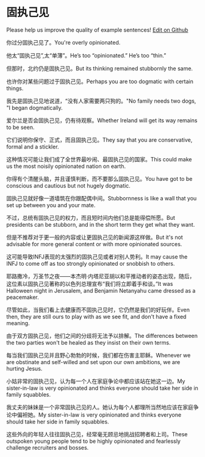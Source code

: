 # 固执己见

Please help us improve the quality of example sentences! [Edit on Github](https://github.com/jiyushe/jiyu-example-sentence-source/blob/main/chinese/guzhijijian.md)

<p><span class="chinese">你过分固执己见了。</span><span class="english">You're overly opinionated.</span></p>

<p><span class="chinese">他太“固执己见”,太“单薄”。</span><span class="english">He’s too “opinionated.” He’s too “thin.”</span></p>

<p><span class="chinese">但那时，北约仍是固执己见。</span><span class="english">But its thinking remained stubbornly the same.</span></p>

<p><span class="chinese">也许你对某些问题过于固执己见。</span><span class="english">Perhaps you are too dogmatic with certain things.</span></p>

<p><span class="chinese">我先是固执己见地说道，“没有人家需要两只狗的。</span><span class="english">"No family needs two dogs, "I began dogmatically.</span></p>

<p><span class="chinese">爱尔兰是否会固执己见，仍有待观察。</span><span class="english">Whether Ireland will get its way remains to be seen.</span></p>

<p><span class="chinese">它们说明你保守、正式，而且固执己见。</span><span class="english">They say that you are conservative, formal and a stickler.</span></p>

<p><span class="chinese">这种情况可能让我们成了全世界最吵闹、最固执己见的国家。</span><span class="english">This could make us the most noisily opinionated nation on earth.</span></p>

<p><span class="chinese">你得有个清醒头脑，并且谨慎判断，而不要那么固执己见。</span><span class="english">You have got to be conscious and cautious but not hugely dogmatic.</span></p>

<p><span class="chinese">固执己见就好像一道墙筑在你跟配偶中间。</span><span class="english">Stubbornness is like a wall that you set up between you and your mate.</span></p>

<p><span class="chinese">不过，总统有固执己见的权力，而且短时间内他们总是能得偿所愿。</span><span class="english">But presidents can be stubborn, and in the short term they get what they want.</span></p>

<p><span class="chinese">但是不推荐对于更一般的内容或让更固执己见的新闻源这样做。</span><span class="english">But it's not advisable for more general content or with more opinionated sources.</span></p>

<p><span class="chinese">这可能导致INFJ表现的太强烈的固执己见或者对别人势利。</span><span class="english">It may cause the INFJ to come off as too strongly opinionated or snobbish to others.</span></p>

<p><span class="chinese">耶路撒冷，万圣节之夜——本杰明·内塔尼亚胡以和平推动者的姿态出现，随后，这位素以固执己见著称的以色列总理宣布“我们将立即着手和谈。”</span><span class="english">It was Halloween night in Jerusalem, and Benjamin Netanyahu came dressed as a peacemaker.</span></p>

<p><span class="chinese">尽管如此，当我们看上去健康而不固执己见时，它仍然是我们的好玩伴。</span><span class="english">Even then, they are still ours to play with as we see fit, and don't have a fixed meaning.</span></p>

<p><span class="chinese">由于双方固执己见，他们之间的分歧将无法予以排解。</span><span class="english">The differences between the two parties won't be healed as they insist on their own terms.</span></p>

<p><span class="chinese">每当我们固执己见并且野心勃勃的时候，我们都在伤害主耶稣。</span><span class="english">Whenever we are obstinate and self-willed and set upon our own ambitions, we are hurting Jesus.</span></p>

<p><span class="chinese">小姑非常的固执己见，认为每一个人在家庭争论中都应该站在她这一边。</span><span class="english">My sister-in-law is very opinionated and thinks everyone should take her side in family squabbles.</span></p>

<p><span class="chinese">我丈夫的妹妹是一个非常固执己见的人。她认为每个人都理所当然地应该在家庭争论中偏袒她。</span><span class="english">My sister-in-law is very opinionated and thinks everyone should take her side in family squabbles.</span></p>

<p><span class="chinese">这些外向的年轻人往往固执己见，经常毫无顾忌地挑战招聘者和上司。</span><span class="english">These outspoken young people tend to be highly opinionated and fearlessly challenge recruiters and bosses.</span></p>

